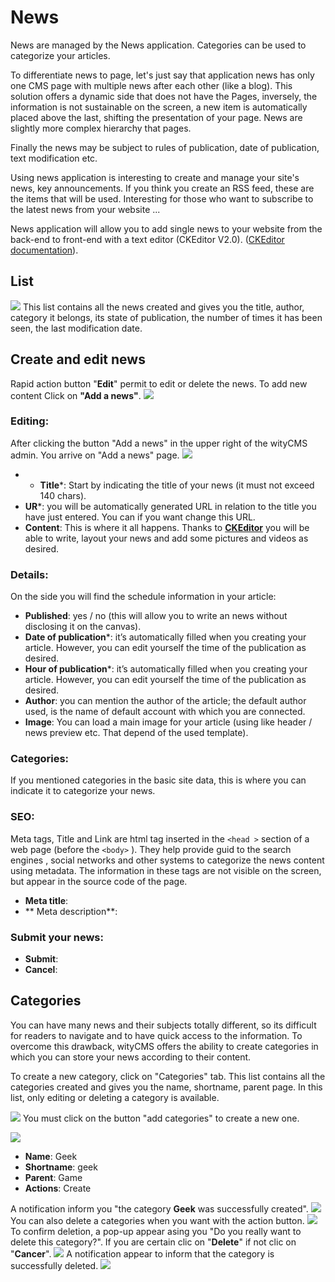 # News

News are managed by the News application. Categories can be used to categorize your articles.

To differentiate news to page, let's just say that application news has only one CMS page with multiple news after each other (like a blog). This solution offers a dynamic side that does not have the Pages, inversely, the information is not sustainable on the screen, a new item is automatically placed above the last, shifting the presentation of your page. News are slightly more complex hierarchy that pages.

Finally the news may be subject to rules of publication, date of publication, text modification etc.

Using news application is interesting to create and manage your site's news, key announcements. If you think you create an RSS feed, these are the items that will be used. Interesting for those who want to subscribe to the latest news from your website ...

News application will allow you to add single news to your website from the back-end to front-end with a text editor (CKEditor V2.0). ([CKEditor documentation](http://docs.ckeditor.com/)).

## List
![](news-01.png)
This list contains all the news created and gives you the title, author, category it belongs, its state of publication, the number of times it has been seen, the last modification date.

## Create and edit news

Rapid action button "**Edit**" permit to edit or delete the news. 
To add new content Click on **"Add a news"**.
![](news-02.png)
### Editing:

After clicking the button "Add a news" in the upper right of the wityCMS admin. You arrive on "Add a news" page.
![](news-03.png)

* * **Title***: Start by indicating the title of your news (it must not exceed 140 chars).
* **UR***: you will be automatically generated URL in relation to the title you have just entered. You can if you want change this URL.
* **Content**: This is where it all happens. Thanks to **[CKEditor](http://docs.ckeditor.com/)** you will be able to write, layout your news and add some pictures and videos as desired.

### Details:

On the side you will find the schedule information in your article:

* **Published**: yes / no (this will allow you to write an news without disclosing it on the canvas).
* **Date of publication***: it’s automatically filled when you creating your article. However, you can edit yourself the time of the publication as desired.
*  **Hour of publication***: it’s automatically filled when you creating your article. However, you can edit yourself the time of the publication as desired.
* **Author**: you can mention the author of the article; the default author used, is the name of default account with which you are connected.
* **Image**: You can load a main image for your article (using like header / news preview etc. That depend of the used template).

### Categories:

If you mentioned categories in the basic site data, this is where you can indicate it to categorize your news.

### SEO:

Meta tags, Title and Link are html tag inserted in the ```<head >``` section of a web page (before the ```<body>``` ). They help provide guid to the search engines , social networks and other systems to categorize the news content using metadata. The information in these tags are not visible on the screen, but appear in the source code of the page.

* **Meta title**: 
* ** Meta description**:

### Submit your news:

* **Submit**:
* **Cancel**:

## Categories

You can have many news and their subjects totally different, so its difficult for readers to navigate and to have quick access to the information.
To overcome this drawback, wityCMS offers the ability to create categories in which you can store your news according to their content.

To create a new category, click on "Categories" tab.
This list contains all the categories created and gives you the name, shortname, parent page.
In this list, only editing or deleting a category is available.

![](news-04.png)
You must click on the button "add categories" to create a new one.

![](news-05.png)

* **Name**: Geek
* **Shortname**: geek
* **Parent**: Game
* **Actions**: Create

A notification inform you "the category **Geek** was successfully created".
![](news-06.png)
You can also delete a categories when you want with the action button. 
![](news-07.png)
To confirm deletion, a pop-up appear asing you "Do you really want to delete this category?".
If you are certain clic on "**Delete**" if not clic on "**Cancer**".
![](news-08.png)
A notification appear to inform that the category is successfully deleted.
![](news-09.png)